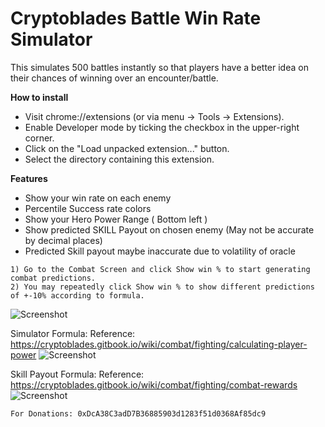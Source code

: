 # Cryptoblades Battle Win Rate Simulator

This simulates 500 battles instantly so that players have a better idea on their chances of winning over an encounter/battle.

<b>How to install</b><br/>

<ul>
  <li>Visit chrome://extensions (or via menu -> Tools -> Extensions).</li>
  <li>Enable Developer mode by ticking the checkbox in the upper-right corner.</li>
  <li>Click on the "Load unpacked extension..." button.</li>
  <li>Select the directory containing this extension.</li>
</ul>

<b>Features</b><br/>

<ul>
  <li>Show your win rate on each enemy</li>
  <li>Percentile Success rate colors</li>
  <li>Show your Hero Power Range ( Bottom left )</li>
  <li>Show predicted SKILL Payout on chosen enemy (May not be accurate by decimal places)</li>
  <li>Predicted Skill payout maybe inaccurate due to volatility of oracle</li>
</ul>

    1) Go to the Combat Screen and click Show win % to start generating combat predictions.
    2) You may repeatedly click Show win % to show different predictions of +-10% according to formula.

![Screenshot](https://i.imgur.com/mag0xRu.png)

Simulator Formula: 
Reference: https://cryptoblades.gitbook.io/wiki/combat/fighting/calculating-player-power
![Screenshot](https://i.imgur.com/hGJSZMa.png)

Skill Payout Formula: 
Reference: https://cryptoblades.gitbook.io/wiki/combat/fighting/combat-rewards
![Screenshot](https://i.imgur.com/VpgyHf7.png)

    For Donations: 0xDcA38C3adD7B36885903d1283f51d0368Af85dc9